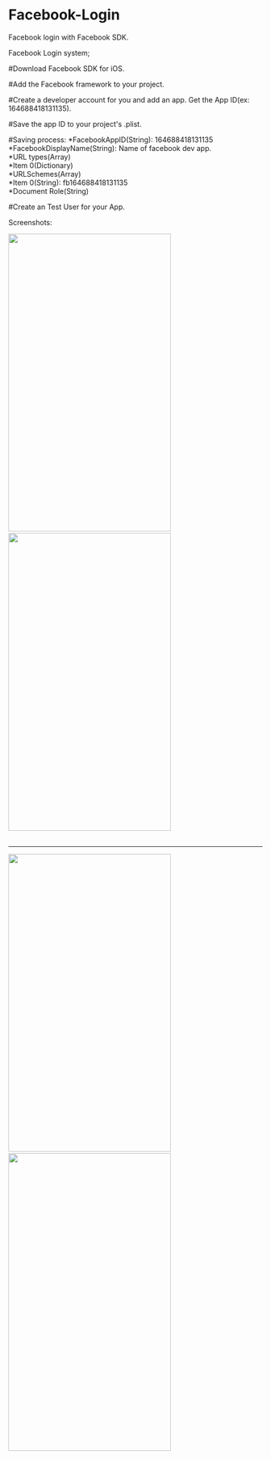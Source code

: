 Facebook-Login
==============

Facebook login with Facebook SDK. 

Facebook Login system; 

 #Download Facebook SDK for iOS.
 
 #Add the Facebook framework to your project.
 
 #Create a developer account for you and add an app. Get the App ID(ex: 164688418131135).
 
 #Save the app ID to your project's .plist.
 
 #Saving process:
      *FacebookAppID(String): 164688418131135<br>
      *FacebookDisplayName(String): Name of facebook dev app.<br>
      *URL types(Array)<br>
         *Item 0(Dictionary)<br>
            *URLSchemes(Array)<br>
               *Item 0(String): fb164688418131135<br>
            *Document Role(String)<br>
            
 #Create an Test User for your App.

Screenshots:

<img src="https://github.com/ArslanBilal/Facebook-Login/raw/master/Images/img1.png" height="590" width="322">&nbsp;&nbsp;
<img src="https://github.com/ArslanBilal/Facebook-Login/raw/master/Images/img2.png" height="590" width="322"><br><br><hr>

<img src="https://github.com/ArslanBilal/Facebook-Login/raw/master/Images/img3.png" height="590" width="322">&nbsp;&nbsp;
<img src="https://github.com/ArslanBilal/Facebook-Login/raw/master/Images/img4.png" height="590" width="322">&nbsp;&nbsp;
